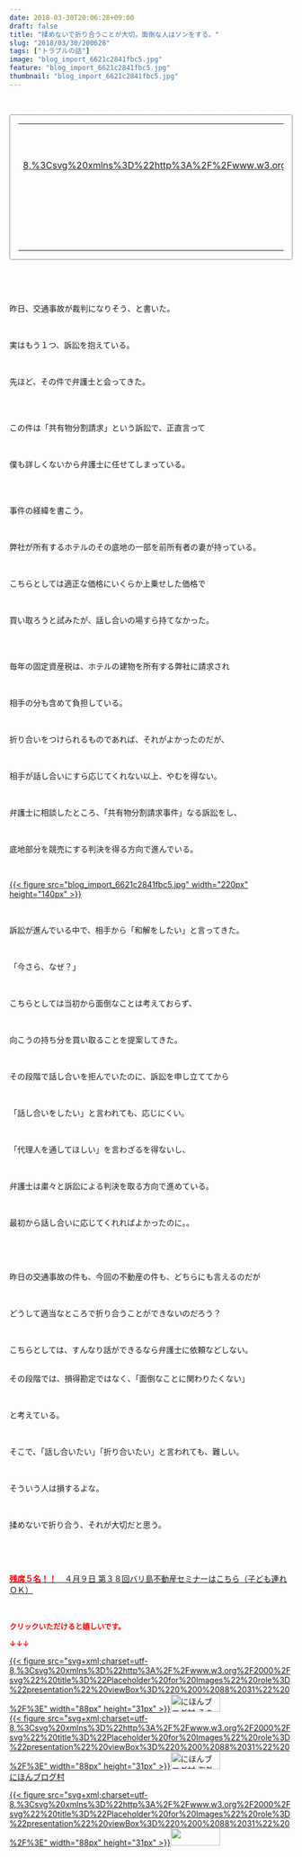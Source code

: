```yaml
---
date: 2018-03-30T20:06:28+09:00
draft: false
title: "揉めないで折り合うことが大切。面倒な人はソンをする。"
slug: "2018/03/30/200628"
tags: ["トラブルの話"]
image: "blog_import_6621c2841fbc5.jpg"
feature: "blog_import_6621c2841fbc5.jpg"
thumbnail: "blog_import_6621c2841fbc5.jpg"
---
```

<p> </p><div contenteditable="false" style="padding: 15px; border-radius: 4px; border: 1px dotted currentColor; border-image: none;"><table border="0" cellpadding="0" cellspacing="0" style="margin: 0px; table-layout: fixed;" width="100%">	<tbody width="100%">		<tr>			<td aligin="center" style="vertical-align: middle;" width="95"><span style="text-align: center; display: block;"><a href="affiliate.do?affiliateId=37079589" alt0="BlogAffiliate" target="_blank" rel="nofollow">{{< figure src="svg+xml;charset=utf-8,%3Csvg%20xmlns%3D%22http%3A%2F%2Fwww.w3.org%2F2000%2Fsvg%22%20title%3D%22Placeholder%20for%20Images%22%20role%3D%22presentation%22%20viewBox%3D%220%200%201%201%22%20%2F%3E"  >}}<noscript><img alt="稼げる人の常識、稼げない人の常識" border="0" data-img="affiliate" src="https://images-fe.ssl-images-amazon.com/images/I/51Ft8zEBpkL._SL160_.jpg" style="margin: 0px; vertical-align: middle; max-width: 95px;"></noscript></a></span></td>			<td style="line-height: 1.5; padding-left: 15px; vertical-align: middle;"><a href="affiliate.do?affiliateId=37079589" alt0="BlogAffiliate" target="_blank" rel="nofollow">稼げる人の常識、稼げない人の常識</a>			<div style="padding: 3px 0px;">1,200円</div>			<div style="font-size: 0.83em;">Amazon</div></td>		</tr>	</tbody></table></div><p> </p><p> </p><p>昨日、交通事故が裁判になりそう、と書いた。</p><p> </p><p>実はもう１つ、訴訟を抱えている。</p><p> </p><p>先ほど、その件で弁護士と会ってきた。</p><p> </p><p><br/>この件は「共有物分割請求」という訴訟で、正直言って</p><p> </p><p>僕も詳しくないから弁護士に任せてしまっている。</p><p> </p><p><br/>事件の経緯を書こう。</p><p> </p><p>弊社が所有するホテルのその底地の一部を前所有者の妻が持っている。</p><p> </p><p>こちらとしては適正な価格にいくらか上乗せした価格で</p><p> </p><p>買い取ろうと試みたが、話し合いの場すら持てなかった。</p><p> </p><p><br/>毎年の固定資産税は、ホテルの建物を所有する弊社に請求され</p><p> </p><p>相手の分も含めて負担している。</p><p> </p><p>折り合いをつけられるものであれば、それがよかったのだが、</p><p> </p><p>相手が話し合いにすら応じてくれない以上、やむを得ない。</p><p> </p><p>弁護士に相談したところ、「共有物分割請求事件」なる訴訟をし、</p><p> </p><p>底地部分を競売にする判決を得る方向で進んでいる。</p><p> </p><p><a href="blog_import_6621c2841fbc5.jpg">{{< figure src="blog_import_6621c2841fbc5.jpg" width="220px" height="140px" >}}</a></p><p> </p><p>訴訟が進んでいる中で、相手から「和解をしたい」と言ってきた。</p><p> </p><p>「今さら、なぜ？」</p><p> </p><p>こちらとしては当初から面倒なことは考えておらず、</p><p> </p><p>向こうの持ち分を買い取ることを提案してきた。</p><p> </p><p>その段階で話し合いを拒んでいたのに、訴訟を申し立ててから</p><p> </p><p>「話し合いをしたい」と言われても、応じにくい。</p><p> </p><p>「代理人を通してほしい」を言わざるを得ないし、</p><p> </p><p>弁護士は粛々と訴訟による判決を取る方向で進めている。</p><p> </p><p>最初から話し合いに応じてくれればよかったのに。。</p><p> </p><p> </p><p>昨日の交通事故の件も、今回の不動産の件も、どちらにも言えるのだが</p><p> </p><p>どうして適当なところで折り合うことができないのだろう？</p><p> </p><p>こちらとしては、すんなり話ができるなら弁護士に依頼などしない。</p><p><br/>その段階では、損得勘定ではなく、「面倒なことに関わりたくない」</p><p> </p><p>と考えている。</p><p> </p><p>そこで、「話し合いたい」「折り合いたい」と言われても、難しい。</p><p> </p><p>そういう人は損するよな。</p><p> </p><p>揉めないで折り合う、それが大切だと思う。</p><p> </p><p> </p><p><span style="text-decoration: underline;"><a href="iin.co.jp" target="_blank"><span style="font-weight: bold;"><span style="color: rgb(255, 0, 0);">残席５名！！　</span></span>４月９日 第３８回バリ島不動産セミナーはこちら（子ども連れＯＫ）</a></span></p><p> </p><p><font color="#ff0000" size="2"><strong>クリックいただけると嬉しいです。</strong></font></p><p><font color="#ff0000" size="2"><strong>↓↓↓</strong></font></p><p><a href="ranking.html?p_cid=01260127" id="&amp;blogmura_banner" target="_blank">{{< figure src="svg+xml;charset=utf-8,%3Csvg%20xmlns%3D%22http%3A%2F%2Fwww.w3.org%2F2000%2Fsvg%22%20title%3D%22Placeholder%20for%20Images%22%20role%3D%22presentation%22%20viewBox%3D%220%200%2088%2031%22%20%2F%3E" width="88px" height="31px" >}}<noscript><img alt="にほんブログ村 その他生活ブログ 不動産投資へ" border="0" height="31" src="https://img-proxy.blog-video.jp/images?url=http%3A%2F%2Flife.blogmura.com%2Fhudousantoushi%2Fimg%2Fhudousantoushi88_31.gif" width="88"></noscript></a><br/><a href="ranking.html?p_cid=01260127" target="_blank">{{< figure src="svg+xml;charset=utf-8,%3Csvg%20xmlns%3D%22http%3A%2F%2Fwww.w3.org%2F2000%2Fsvg%22%20title%3D%22Placeholder%20for%20Images%22%20role%3D%22presentation%22%20viewBox%3D%220%200%2088%2031%22%20%2F%3E" width="88px" height="31px" >}}<noscript><img alt="にほんブログ村 海外生活ブログ バリ島情報へ" border="0" height="31" src="https://img-proxy.blog-video.jp/images?url=http%3A%2F%2Foverseas.blogmura.com%2Fbali%2Fimg%2Fbali88_31.gif" width="88"></noscript></a><br/><a href="ranking.html?p_cid=01260127" target="_blank">にほんブログ村</a></p><p><a href="link.php?1804582" title="人気ブログランキングへ">{{< figure src="svg+xml;charset=utf-8,%3Csvg%20xmlns%3D%22http%3A%2F%2Fwww.w3.org%2F2000%2Fsvg%22%20title%3D%22Placeholder%20for%20Images%22%20role%3D%22presentation%22%20viewBox%3D%220%200%2088%2031%22%20%2F%3E" width="88px" height="31px" >}}<noscript><img border="0" height="31" src="https://blog.with2.net/img/banner/banner_22.gif" width="88"></noscript></a></p><p> </p>

